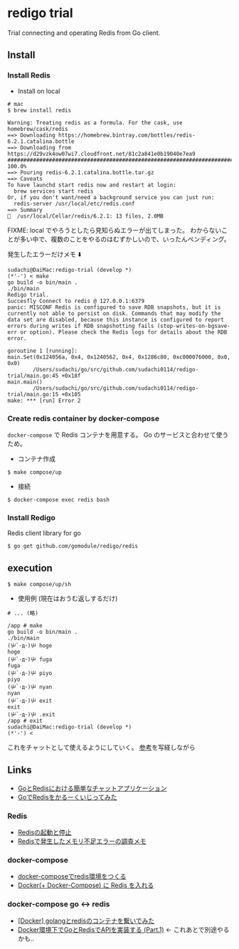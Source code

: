 # redigo trial

Trial connecting and operating Redis from Go client.

## Install

### Install Redis

* Install on local

```shell
# mac
$ brew install redis

Warning: Treating redis as a formula. For the cask, use homebrew/cask/redis
==> Downloading https://homebrew.bintray.com/bottles/redis-6.2.1.catalina.bottle
==> Downloading from https://d29vzk4ow07wi7.cloudfront.net/81c2a841e0b19040e7ea9
######################################################################## 100.0%
==> Pouring redis-6.2.1.catalina.bottle.tar.gz
==> Caveats
To have launchd start redis now and restart at login:
  brew services start redis
Or, if you don't want/need a background service you can just run:
  redis-server /usr/local/etc/redis.conf
==> Summary
🍺  /usr/local/Cellar/redis/6.2.1: 13 files, 2.0MB

```

FIXME: local でやろうとしたら見知らぬエラーが出てしまった。
わからないことが多い中で、複数のことをやるのはむずかしいので、いったんペンディング。

発生したエラーだけメモ ⬇️

```
sudachi@DaiMac:redigo-trial (develop *)
(*'-') < make
go build -o bin/main .
./bin/main
Redigo trial.
Succesfly Connect to redis @ 127.0.0.1:6379
panic: MISCONF Redis is configured to save RDB snapshots, but it is currently not able to persist on disk. Commands that may modify the data set are disabled, because this instance is configured to report errors during writes if RDB snapshotting fails (stop-writes-on-bgsave-err or option). Please check the Redis logs for details about the RDB error.

goroutine 1 [running]:
main.Set(0x124056a, 0x4, 0x1240562, 0x4, 0x1286c80, 0xc000076000, 0x0, 0x0)
        /Users/sudachi/go/src/github.com/sudachi0114/redigo-trial/main.go:45 +0x18f
main.main()
        /Users/sudachi/go/src/github.com/sudachi0114/redigo-trial/main.go:15 +0x105
make: *** [run] Error 2
```


### Create redis container by docker-compose

`docker-compose` で Redis コンテナを用意する。
Go のサービスと合わせて使うため。

* コンテナ作成

```shell
$ make compose/up
```

* 接続

```
$ docker-compose exec redis bash
```


### Install Redigo

Redis client library for go

```shell
$ go get github.com/gomodule/redigo/redis
```

## execution

```shell
$ make compose/up/sh
```

* 使用例 (現在はおうむ返しするだけ)

```
# ... (略)

/app # make
go build -o bin/main .
./bin/main
(屮`･д･)屮 hoge
hoge
(屮`･д･)屮 fuga
fuga
(屮`･д･)屮 piyo
piyo
(屮`･д･)屮 nyan
nyan
(屮`･д･)屮 exit
exit
(屮`･д･)屮 .exit
/app # exit
sudachi@DaiMac:redigo-trial (develop *)
(*'-') < 
```

これをチャットとして使えるようにしていく。
[参考](https://medium.com/eureka-engineering/go-redis-application-28c8c793a652)を写経しながら


## Links
* [GoとRedisにおける簡単なチャットアプリケーション](https://medium.com/eureka-engineering/go-redis-application-28c8c793a652)
* [GoでRedisをかるーくいじってみた](https://qiita.com/akubi0w1/items/8701c05fe7186ceee632)

### Redis
* [Redisの起動と停止](https://qiita.com/horiko/items/bc812a03c9e0566d6338)
* [Redisで発生したメモリ不足エラーの調査メモ](http://www.24w.jp/blog/?p=82)

### docker-compose
* [docker-composeでredis環境をつくる](https://qiita.com/uggds/items/5e4f8fee180d77c06ee1)
* [Docker(+ Docker-Compose) に Redis を入れる](https://qiita.com/bonkoturyu/items/5e7e743b359ce63767a2)

### docker-compose go <-> redis
* [[Docker] golangとredisのコンテナを繋いでみた](https://shamaton.orz.hm/blog/archives/310)
* [Docker環境下でGoとRedisでAPIを実装する (Part.1)](https://qiita.com/Morero/items/473bc26ce2200c6a6fc6) ← これあとで別途やるかも..
